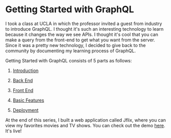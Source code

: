 # Getting Started with GraphQL

I took a class at UCLA in which the professor invited a guest 
from industry to introduce GraphQL. I thought it's such an 
interesting technology to learn because it changes the way we 
see APIs. I thought it's cool that you can make a query from 
the front-end to get what you want from the server. Since it 
was a pretty new technology, I decided to give back to the 
community by documenting my learning process of GraphQL.

Getting Started with GraphQL consists of 5 parts as follows:

1. [Introduction](https://medium.com/@ionejunhong/getting-started-with-graphql-a1cc7951ef39?source=friends_link&sk=4785daf7f0bc80f7d25150f3a903932d)

2. [Back End](https://medium.com/better-programming/getting-started-with-graphql-5cd8e7c66909?source=friends_link&sk=1ca5c58e69b339b4736f258bb9ba850f)

3. [Front End](https://medium.com/@ionejunhong/getting-started-with-graphql-54bfa51a848f?source=friends_link&sk=f48adbca4d28f422a73060fef671dc55)

4. [Basic Features](https://medium.com/@ionejunhong/getting-started-with-graphql-a281b14a560d?source=friends_link&sk=065e2e6473674e6203a4bdb35fedd77e)

5. [Deployment](https://medium.com/@ionejunhong/getting-started-with-graphql-77f03d611136?source=friends_link&sk=08d24543d3ef0d724748c84e4e54e79e)

At the end of this series, I built a web application called Jflix, 
where you can view my favorites movies and TV shows. You can check
out the demo [here](https://jflix.herokuapp.com/). It's live!
